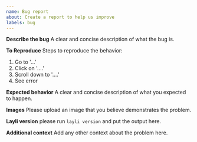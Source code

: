 ```yaml
---
name: Bug report
about: Create a report to help us improve
labels: bug
---
```


**Describe the bug**
A clear and concise description of what the bug is.

**To Reproduce**
Steps to reproduce the behavior:
1. Go to '...'
2. Click on '....'
3. Scroll down to '....'
4. See error

**Expected behavior**
A clear and concise description of what you expected to happen.

**Images**
Please upload an image that you believe demonstrates the problem.

**Layli version**
please run `layli version` and put the output here.

**Additional context**
Add any other context about the problem here.
